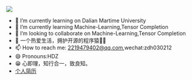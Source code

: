 

![](https://github.com/HDZ12/HDZ12/assets/99587726/73d0fda7-1fc3-4152-a0a2-39ef2239f6e1)


- 🔭 I’m currently learning on Dalian Martime University 
- 🌱 I’m currently learning Machine-Learning,Tensor Completion
- 👯 I’m looking to collaborate on Machine-Learning,Tensor Completion
- 🤔 一个热爱生活，拥护开源的程序猿👨‍💻
- 📫 How to reach me: 2219479402@qq.com,wechat:zdh030212
- 😄 Pronouns:HDZ
- 😁 心即理，知行合一，致良知。
-  [个人简历](https://hdz12.github.io/)
